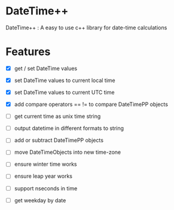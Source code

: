 # DateTime++
DateTime++ : A easy to use c++ library for date-time calculations

# Features 

- [x] get / set DateTime values
- [x] set DateTime values to current local time
- [x] set DateTime values to current UTC time
- [x] add compare operators == != to compare DateTimePP objects
- [ ] get current time as unix time string
- [ ] output datetime in different formats to string
- [ ] add or subtract DateTimePP objects
- [ ] move DateTimeObjects into new time-zone
- [ ] ensure winter time works
- [ ] ensure leap year works
- [ ] support nseconds in time
- [ ] get weekday by date

